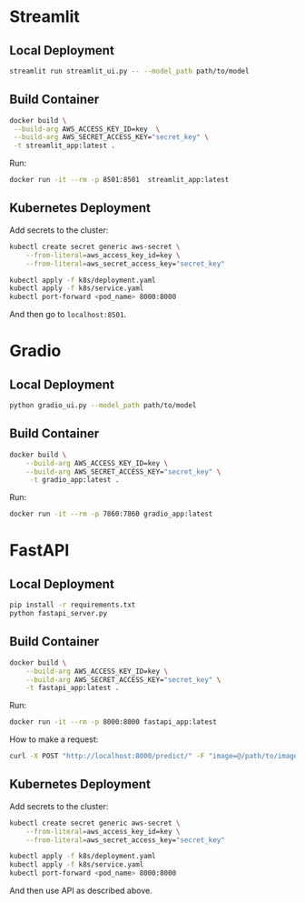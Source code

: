 # Streamlit


## Local Deployment
```bash
streamlit run streamlit_ui.py -- --model_path path/to/model
```


## Build Container
```bash
docker build \
 --build-arg AWS_ACCESS_KEY_ID=key  \
 --build-arg AWS_SECRET_ACCESS_KEY="secret_key" \
 -t streamlit_app:latest .
```

Run:
```bash
docker run -it --rm -p 8501:8501  streamlit_app:latest
```

## Kubernetes Deployment

Add secrets to the cluster:
```bash
kubectl create secret generic aws-secret \
    --from-literal=aws_access_key_id=key \
    --from-literal=aws_secret_access_key="secret_key"
```

```bash
kubectl apply -f k8s/deployment.yaml 
kubectl apply -f k8s/service.yaml
kubectl port-forward <pod_name> 8000:8000
```
And then go to `localhost:8501`.

# Gradio

## Local Deployment
```bash
python gradio_ui.py --model_path path/to/model
```

## Build Container
```bash
docker build \
    --build-arg AWS_ACCESS_KEY_ID=key \
    --build-arg AWS_SECRET_ACCESS_KEY="secret_key" \
     -t gradio_app:latest .
```

Run:
```bash
docker run -it --rm -p 7860:7860 gradio_app:latest
```


# FastAPI
## Local Deployment
```bash
pip install -r requirements.txt
python fastapi_server.py
```

## Build Container
```bash
docker build \
    --build-arg AWS_ACCESS_KEY_ID=key \
    --build-arg AWS_SECRET_ACCESS_KEY="secret_key" \
    -t fastapi_app:latest .
```

Run:
```bash
docker run -it --rm -p 8000:8000 fastapi_app:latest
```

How to make a request:
```bash
curl -X POST "http://localhost:8000/predict/" -F "image=@/path/to/image.jpg" -F "threshold=0.5"
```


## Kubernetes Deployment

Add secrets to the cluster:
```bash
kubectl create secret generic aws-secret \
    --from-literal=aws_access_key_id=key \
    --from-literal=aws_secret_access_key="secret_key"
```

```bash
kubectl apply -f k8s/deployment.yaml 
kubectl apply -f k8s/service.yaml
kubectl port-forward <pod_name> 8000:8000
```
And then use API as described above.